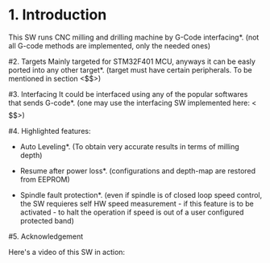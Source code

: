 # 1. Introduction
This SW runs CNC milling and drilling machine by G-Code interfacing*.
(not all G-code methods are implemented, only the needed ones)

#2. Targets
Mainly targeted for STM32F401 MCU, anyways it can be easly ported into
any other target*. (target must have certain peripherals. To be mentioned
in section <$$>)

#3. Interfacing
It could be interfaced using any of the popular softwares that sends G-code*.
(one may use the interfacing SW implemented here: <$$$$$$$$$$>)

#4. Highlighted features:
  - Auto Leveling*. (To obtain very accurate results in terms of milling depth)
  
  - Resume after power loss*. (configurations and depth-map are restored from
  EEPROM)
  
  - Spindle fault protection*. (even if spindle is of closed loop speed control,
    the SW requieres self HW speed measurement - if this feature is to be activated -
    to halt the operation if speed is out of a user configured protected band)
  
  #5. Acknowledgement
  

Here's a video of this SW in action:
